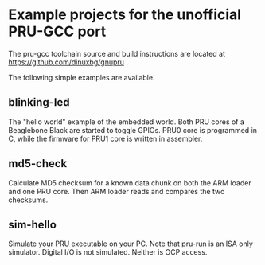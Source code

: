 # Example projects for the unofficial PRU-GCC port

The pru-gcc toolchain source and build instructions are located at https://github.com/dinuxbg/gnupru .

The following simple examples are available.

## blinking-led
The "hello world" example of the embedded world. Both PRU cores of a Beaglebone Black are started to toggle GPIOs. PRU0 core is programmed in C, while the firmware for PRU1 core is written in assembler.

## md5-check
Calculate MD5 checksum for a known data chunk on both the ARM loader and one PRU core. Then ARM loader reads and compares the two checksums.

## sim-hello
Simulate your PRU executable on your PC. Note that pru-run is an ISA only simulator. Digital I/O is not simulated. Neither is OCP access.


